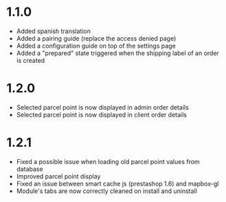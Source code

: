 # 1.1.0
 - Added spanish translation
 - Added a pairing guide (replace the access denied page)
 - Added a configuration guide on top of the settings page
 - Added a "prepared" state triggered when the shipping label of an order is created

 # 1.2.0
  - Selected parcel point is now displayed in admin order details
  - Selected parcel point is now displayed in client order details

 # 1.2.1
  - Fixed a possible issue when loading old parcel point values from database
  - Improved parcel point display
  - Fixed an issue between smart cache js (prestashop 1.6) and mapbox-gl
  - Module's tabs are now correctly cleaned on install and uninstall
